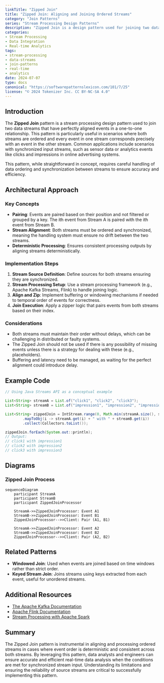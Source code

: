 ```yaml
---
linkTitle: "Zipped Join"
title: "Zipped Join: Aligning and Joining Ordered Streams"
category: "Join Patterns"
series: "Stream Processing Design Patterns"
description: "Zipped Join is a design pattern used for joining two data streams where events from each stream are aligned in a specific order. It is particularly effective when working with streams that have matching event counts and can be paired in a one-to-one relationship, enabling efficient data processing and analysis."
categories:
- Stream Processing
- Data Integration
- Real-time Analytics
tags:
- stream-processing
- data-streams
- join-patterns
- real-time
- analytics
date: 2024-07-07
type: docs
canonical: "https://softwarepatternslexicon.com/101/7/25"
license: "© 2024 Tokenizer Inc. CC BY-NC-SA 4.0"
---
```


## Introduction

The **Zipped Join** pattern is a stream processing design pattern used to join two data streams that have perfectly aligned events in a one-to-one relationship. This pattern is particularly useful in scenarios where both streams are ordered and every event in one stream corresponds precisely with an event in the other stream. Common applications include scenarios with synchronized input streams, such as sensor data or analytics events like clicks and impressions in online advertising systems.

This pattern, while straightforward in concept, requires careful handling of data ordering and synchronization between streams to ensure accuracy and efficiency.

## Architectural Approach

### Key Concepts

- **Pairing**: Events are paired based on their position and not filtered or grouped by a key. The ith event from Stream A is paired with the ith event from Stream B.
- **Stream Alignment**: Both streams must be ordered and synchronized, meaning the handling system must ensure no drift between the two streams.
- **Deterministic Processing**: Ensures consistent processing outputs by aligning streams deterministically.

### Implementation Steps

1. **Stream Source Definition**: Define sources for both streams ensuring they are synchronized.
2. **Stream Processing Setup**: Use a stream processing framework (e.g., Apache Kafka Streams, Flink) to handle joining logic.
3. **Align and Zip**: Implement buffering or windowing mechanisms if needed to temporal order of events for correctness.
4. **Join Execution**: Apply a zipper logic that pairs events from both streams based on their index.

### Considerations

- Both streams must maintain their order without delays, which can be challenging in distributed or faulty systems.
- The Zipped Join should not be used if there is any possibility of missing events unless there is a strategy for dealing with these (e.g., placeholders).
- Buffering and latency need to be managed, as waiting for the perfect alignment could introduce delay.

## Example Code

```java
// Using Java Streams API as a conceptual example

List<String> streamA = List.of("click1", "click2", "click3");
List<String> streamB = List.of("impression1", "impression2", "impression3");

List<String> zippedJoin = IntStream.range(0, Math.min(streamA.size(), streamB.size()))
        .mapToObj(i -> streamA.get(i) + " with " + streamB.get(i))
        .collect(Collectors.toList());

zippedJoin.forEach(System.out::println);
// Output:
// click1 with impression1
// click2 with impression2
// click3 with impression3
```

## Diagrams

### Zipped Join Process

```mermaid
sequenceDiagram
    participant StreamA
    participant StreamB
    participant ZippedJoinProcessor

    StreamA->>ZippedJoinProcessor: Event A1
    StreamB->>ZippedJoinProcessor: Event B1
    ZippedJoinProcessor-->>Client: Pair (A1, B1)

    StreamA->>ZippedJoinProcessor: Event A2
    StreamB->>ZippedJoinProcessor: Event B2
    ZippedJoinProcessor-->>Client: Pair (A2, B2)
```

## Related Patterns

- **Windowed Join**: Used when events are joined based on time windows rather than strict order.
- **Keyed Stream Join**: Joins streams using keys extracted from each event, useful for unordered streams.

## Additional Resources

- [The Apache Kafka Documentation](https://kafka.apache.org/documentation/streams/)
- [Apache Flink Documentation](https://ci.apache.org/projects/flink/flink-docs-stable/)
- [Stream Processing with Apache Spark](https://spark.apache.org/docs/latest/streaming-programming-guide.html)

## Summary

The Zipped Join pattern is instrumental in aligning and processing ordered streams in cases where event order is deterministic and consistent across both streams. By leveraging this pattern, data analysts and engineers can ensure accurate and efficient real-time data analysis when the conditions are met for synchronized stream input. Understanding its limitations and ensuring the reliability of source streams are critical to successfully implementing this pattern.
